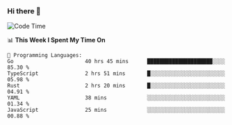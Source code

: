 ### Hi there 👋

<!--
**CrazyCollin/crazycollin** is a ✨ _special_ ✨ repository because its `README.md` (this file) appears on your GitHub profile.

Here are some ideas to get you started:

- 🔭 I’m currently working on ...
- 🌱 I’m currently learning ...
- 👯 I’m looking to collaborate on ...
- 🤔 I’m looking for help with ...
- 💬 Ask me about ...
- 📫 How to reach me: ...
- 😄 Pronouns: ...
- ⚡ Fun fact: ...
-->

<!--START_SECTION:waka-->
![Code Time](http://img.shields.io/badge/Code%20Time-851%20hrs%202%20mins-blue)

📊 **This Week I Spent My Time On** 

```text
💬 Programming Languages: 
Go                       40 hrs 45 mins      █████████████████████░░░░   85.30 % 
TypeScript               2 hrs 51 mins       █░░░░░░░░░░░░░░░░░░░░░░░░   05.98 % 
Rust                     2 hrs 20 mins       █░░░░░░░░░░░░░░░░░░░░░░░░   04.91 % 
YAML                     38 mins             ░░░░░░░░░░░░░░░░░░░░░░░░░   01.34 % 
JavaScript               25 mins             ░░░░░░░░░░░░░░░░░░░░░░░░░   00.88 % 
```


<!--END_SECTION:waka-->
